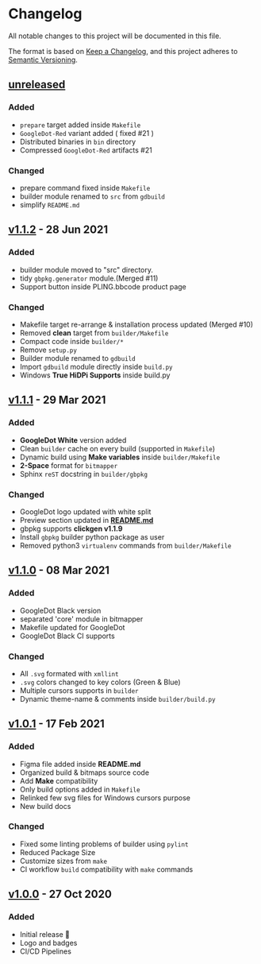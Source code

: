 # Changelog

All notable changes to this project will be documented in this file.

The format is based on [Keep a Changelog](https://keepachangelog.com/en/1.0.0/),
and this project adheres to [Semantic Versioning](https://semver.org/spec/v2.0.0.html).

## [unreleased]

### Added

- `prepare` target added inside `Makefile`
- `GoogleDot-Red` variant added ( fixed #21 )
- Distributed binaries in `bin` directory
- Compressed `GoogleDot-Red` artifacts #21

### Changed

- prepare command fixed inside `Makefile`
- builder module renamed to `src` from `gdbuild`
- simplify `README.md`

## [v1.1.2] - 28 Jun 2021

### Added

- builder module moved to "src" directory.
- tidy `gbpkg.generator` module.(Merged #11)
- Support button inside PLING.bbcode product page

### Changed

- Makefile target re-arrange & installation process updated (Merged #10)
- Removed **clean** target from `builder/Makefile`
- Compact code inside `builder/*`
- Remove `setup.py`
- Builder module renamed to `gdbuild`
- Import `gdbuild` module directly inside `build.py`
- Windows **True HiDPi Supports** inside build.py

## [v1.1.1] - 29 Mar 2021

### Added

- **GoogleDot White** version added
- Clean `builder` cache on every build (supported in `Makefile`)
- Dynamic build using **Make variables** inside `builder/Makefile`
- **2-Space** format for `bitmapper`
- Sphinx `reST` docstring in `builder/gbpkg`

### Changed

- GoogleDot logo updated with white split
- Preview section updated in **[README.md](./README.md)**
- gbpkg supports **clickgen v1.1.9**
- Install `gbpkg` builder python package as user
- Removed python3 `virtualenv` commands from `builder/Makefile`

## [v1.1.0] - 08 Mar 2021

### Added

- GoogleDot Black version
- separated 'core' module in bitmapper
- Makefile updated for GoogleDot
- GoogleDot Black CI supports

### Changed

- All `.svg` formated with `xmllint`
- `.svg` colors changed to key colors (Green & Blue)
- Multiple cursors supports in `builder`
- Dynamic theme-name & comments inside `builder/build.py`

## [v1.0.1] - 17 Feb 2021

### Added

- Figma file added inside **README.md**
- Organized build & bitmaps source code
- Add **Make** compatibility
- Only build options added in `Makefile`
- Relinked few svg files for Windows cursors purpose
- New build docs

### Changed

- Fixed some linting problems of builder using `pylint`
- Reduced Package Size
- Customize sizes from `make`
- CI workflow `build` compatibility with `make` commands

## [v1.0.0] - 27 Oct 2020

### Added

- Initial release 🎊
- Logo and badges
- CI/CD Pipelines

[unreleased]: https://github.com/ful1e5/Google_Cursor/compare/v1.1.2...main
[v1.1.2]: https://github.com/ful1e5/Google_Cursor/compare/v1.1.0...v1.1.2
[v1.1.1]: https://github.com/ful1e5/Google_Cursor/compare/v1.1.0...v1.1.1
[v1.1.0]: https://github.com/ful1e5/Google_Cursor/compare/v1.0.1...v1.1.0
[v1.0.1]: https://github.com/ful1e5/Google_Cursor/compare/v1.0.0...v1.0.1
[v1.0.0]: https://github.com/ful1e5/Google_Cursor/tree/v1.0.0

